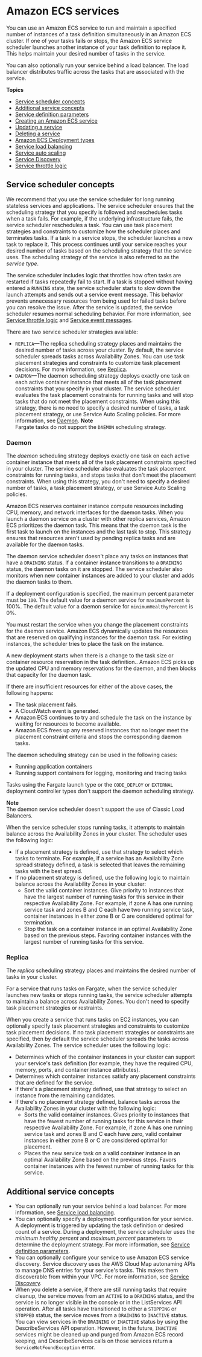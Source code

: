 # Amazon ECS services<a name="ecs_services"></a>

You can use an Amazon ECS service to run and maintain a specified number of instances of a task definition simultaneously in an Amazon ECS cluster\. If one of your tasks fails or stops, the Amazon ECS service scheduler launches another instance of your task definition to replace it\. This helps maintain your desired number of tasks in the service\.

You can also optionally run your service behind a load balancer\. The load balancer distributes traffic across the tasks that are associated with the service\.

**Topics**
+ [Service scheduler concepts](#service_scheduler)
+ [Additional service concepts](#service_concepts)
+ [Service definition parameters](service_definition_parameters.md)
+ [Creating an Amazon ECS service](create-service.md)
+ [Updating a service](update-service.md)
+ [Deleting a service](delete-service.md)
+ [Amazon ECS Deployment types](deployment-types.md)
+ [Service load balancing](service-load-balancing.md)
+ [Service auto scaling](service-auto-scaling.md)
+ [Service Discovery](service-discovery.md)
+ [Service throttle logic](service-throttle-logic.md)

## Service scheduler concepts<a name="service_scheduler"></a>

We recommend that you use the service scheduler for long running stateless services and applications\. The service scheduler ensures that the scheduling strategy that you specify is followed and reschedules tasks when a task fails\. For example, if the underlying infrastructure fails, the service scheduler reschedules a task\. You can use task placement strategies and constraints to customize how the scheduler places and terminates tasks\. If a task in a service stops, the scheduler launches a new task to replace it\. This process continues until your service reaches your desired number of tasks based on the scheduling strategy that the service uses\. The scheduling strategy of the service is also referred to as the *service type*\.

The service scheduler includes logic that throttles how often tasks are restarted if tasks repeatedly fail to start\. If a task is stopped without having entered a `RUNNING` state, the service scheduler starts to slow down the launch attempts and sends out a service event message\. This behavior prevents unnecessary resources from being used for failed tasks before you can resolve the issue\. After the service is updated, the service scheduler resumes normal scheduling behavior\. For more information, see [Service throttle logic](service-throttle-logic.md) and [Service event messages](service-event-messages.md)\.

There are two service scheduler strategies available:
+ `REPLICA`—The replica scheduling strategy places and maintains the desired number of tasks across your cluster\. By default, the service scheduler spreads tasks across Availability Zones\. You can use task placement strategies and constraints to customize task placement decisions\. For more information, see [Replica](#service_scheduler_replica)\.
+ `DAEMON`—The daemon scheduling strategy deploys exactly one task on each active container instance that meets all of the task placement constraints that you specify in your cluster\. The service scheduler evaluates the task placement constraints for running tasks and will stop tasks that do not meet the placement constraints\. When using this strategy, there is no need to specify a desired number of tasks, a task placement strategy, or use Service Auto Scaling policies\. For more information, see [Daemon](#service_scheduler_daemon)\.
**Note**  
Fargate tasks do not support the `DAEMON` scheduling strategy\.

### Daemon<a name="service_scheduler_daemon"></a>

The *daemon* scheduling strategy deploys exactly one task on each active container instance that meets all of the task placement constraints specified in your cluster\. The service scheduler also evaluates the task placement constraints for running tasks, and stops tasks that don't meet the placement constraints\. When using this strategy, you don't need to specify a desired number of tasks, a task placement strategy, or use Service Auto Scaling policies\.

Amazon ECS reserves container instance compute resources including CPU, memory, and network interfaces for the daemon tasks\. When you launch a daemon service on a cluster with other replica services, Amazon ECS prioritizes the daemon task\. This means that the daemon task is the first task to launch on the instances and the last task to stop\. This strategy ensures that resources aren't used by pending replica tasks and are available for the daemon tasks\.

The daemon service scheduler doesn't place any tasks on instances that have a `DRAINING` status\. If a container instance transitions to a `DRAINING` status, the daemon tasks on it are stopped\. The service scheduler also monitors when new container instances are added to your cluster and adds the daemon tasks to them\.

If a deployment configuration is specified, the maximum percent parameter must be `100`\. The default value for a daemon service for `maximumPercent` is 100%\. The default value for a daemon service for `minimumHealthyPercent` is 0%\.

You must restart the service when you change the placement constraints for the daemon service\. Amazon ECS dynamically updates the resources that are reserved on qualifying instances for the daemon task\. For existing instances, the scheduler tries to place the task on the instance\. 

A new deployment starts when there is a change to the task size or container resource reservation in the task definition\.\. Amazon ECS picks up the updated CPU and memory reservations for the daemon, and then blocks that capacity for the daemon task\.

If there are insufficient resources for either of the above cases, the following happens:
+ The task placement fails\.
+ A CloudWatch event is generated\.
+ Amazon ECS continues to try and schedule the task on the instance by waiting for resources to become available\. 
+ Amazon ECS frees up any reserved instances that no longer meet the placement constraint criteria and stops the corresponding daemon tasks\.

The daemon scheduling strategy can be used in the following cases:
+ Running application containers
+ Running support containers for logging, monitoring and tracing tasks

Tasks using the Fargate launch type or the `CODE_DEPLOY` or `EXTERNAL` deployment controller types don't support the daemon scheduling strategy\.

**Note**  
The daemon service scheduler doesn't support the use of Classic Load Balancers\.

When the service scheduler stops running tasks, it attempts to maintain balance across the Availability Zones in your cluster\. The scheduler uses the following logic: 
+ If a placement strategy is defined, use that strategy to select which tasks to terminate\. For example, if a service has an Availability Zone spread strategy defined, a task is selected that leaves the remaining tasks with the best spread\.
+ If no placement strategy is defined, use the following logic to maintain balance across the Availability Zones in your cluster:
  + Sort the valid container instances\. Give priority to instances that have the largest number of running tasks for this service in their respective Availability Zone\. For example, if zone A has one running service task and zones B and C each have two running service task, container instances in either zone B or C are considered optimal for termination\.
  + Stop the task on a container instance in an optimal Availability Zone based on the previous steps\. Favoring container instances with the largest number of running tasks for this service\.

### Replica<a name="service_scheduler_replica"></a>

The *replica* scheduling strategy places and maintains the desired number of tasks in your cluster\.

For a service that runs tasks on Fargate, when the service scheduler launches new tasks or stops running tasks, the service scheduler attempts to maintain a balance across Availability Zones\. You don't need to specify task placement strategies or restraints\.

When you create a service that runs tasks on EC2 instances, you can optionally specify task placement strategies and constraints to customize task placement decisions\. If no task placement strategies or constraints are specified, then by default the service scheduler spreads the tasks across Availability Zones\. The service scheduler uses the following logic:
+ Determines which of the container instances in your cluster can support your service's task definition \(for example, they have the required CPU, memory, ports, and container instance attributes\)\.
+ Determines which container instances satisfy any placement constraints that are defined for the service\.
+ If there's a placement strategy defined, use that strategy to select an instance from the remaining candidates\.
+ If there's no placement strategy defined, balance tasks across the Availability Zones in your cluster with the following logic:
  + Sorts the valid container instances\. Gives priority to instances that have the fewest number of running tasks for this service in their respective Availability Zone\. For example, if zone A has one running service task and zones B and C each have zero, valid container instances in either zone B or C are considered optimal for placement\.
  + Places the new service task on a valid container instance in an optimal Availability Zone based on the previous steps\. Favors container instances with the fewest number of running tasks for this service\.

## Additional service concepts<a name="service_concepts"></a>
+ You can optionally run your service behind a load balancer\. For more information, see [Service load balancing](service-load-balancing.md)\.
+ You can optionally specify a deployment configuration for your service\. A deployment is triggered by updating the task definition or desired count of a service\. During a deployment, the service scheduler uses the *minimum healthy percent* and *maximum percent* parameters to determine the deployment strategy\. For more information, see [Service definition parameters](service_definition_parameters.md)\.
+ You can optionally configure your service to use Amazon ECS service discovery\. Service discovery uses the AWS Cloud Map autonaming APIs to manage DNS entries for your service's tasks\. This makes them discoverable from within your VPC\. For more information, see [Service Discovery](service-discovery.md)\.
+ When you delete a service, if there are still running tasks that require cleanup, the service moves from an `ACTIVE` to a `DRAINING` status, and the service is no longer visible in the console or in the ListServices API operation\. After all tasks have transitioned to either a `STOPPING` or `STOPPED` status, the service moves from a `DRAINING` to `INACTIVE` status\. You can view services in the `DRAINING` or `INACTIVE` status by using the DescribeServices API operation\. However, in the future, `INACTIVE` services might be cleaned up and purged from Amazon ECS record keeping, and DescribeServices calls on those services return a `ServiceNotFoundException` error\.